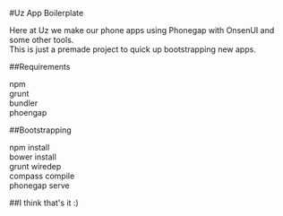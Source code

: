 #Uz App Boilerplate  

Here at Uz we make our phone apps using Phonegap with OnsenUI and some other tools.  
This is just a premade project to quick up bootstrapping new apps.  

##Requirements

npm  
grunt  
bundler  
phoengap

##Bootstrapping

npm install  
bower install  
grunt wiredep  
compass compile  
phonegap serve  

##I think that's it :)
